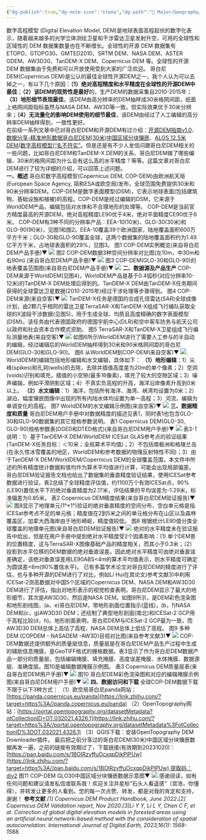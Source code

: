 ```yaml
---
{"dg-publish":true,"dg-note-icon":"stone","dg-path":"🌳 Major/Geography/Data/哥白尼 DEM.md","permalink":"/🌳 Major/Geography/Data/哥白尼 DEM/","dgPassFrontmatter":true,"noteIcon":"stone","created":"2024-07-04T13:45:17.000+08:00","updated":"2024-11-05T23:52:06.238+08:00"}
---
```


数字高程模型 (Digital Elevation Model, DEM)是地球表面高程起伏的数字化表示，随着越来越多的光学立体测绘卫星和干涉雷达卫星发射升空，可用的全球性和区域性的 DEM 数据集数量也在不断增长。全球性的开源 DEM 数据集有 ETOPO、GTOPO30、GMTED2010、SRTM DEM、NASA DEM、ASTER GDEM、AW3D30、TanDEM-X DEM、Copernicus DEM 等。全球性的开源 DEM 数据集由于免费和可以开放使用受到大家的广泛欢迎。
哥白尼DEM(Copernicus DEM)是公认的最佳全球性开源DEM之一，我个人认为可以去掉之一，有以下几个原因：**（1）绝对高程精度和水平精度在全球性的开源DEM中最佳**；**（2）该DEM的现势性是最好**的，生产DEM的数据采集自2010-2015年；**（3）地形细节表现最佳**，该DEM由高分辨率的DEM抽样成30米格网间距，纸面上格网间距指标虽然与NASA DEM、AW3D等一致，但实际效果优于30米分辨率；**（4）无法量化的影响DEM使用的细节最佳**，该DEM由经过了人工编辑的高分辨率DEM抽样得到，一致性更好。  
在前续一系列文章中已对哥白尼DEM和开源DEM有过介绍：[开源DEM指南v1.0](https://link.zhihu.com/?target=http%3A//mp.weixin.qq.com/s%3F__biz%3DMzk0MDQzNTEyNg%3D%3D%26mid%3D2247485084%26idx%3D1%26sn%3D7c9a66ff95a198492b8618f596dfac45%26chksm%3Dc2e0f545f5977c5327f9895f19a73bb63ae9431628612f913a2c72408ed2a2d0661d4e323ce4%26scene%3D21%23wechat_redirect)、[数据分享-精准地形数据哥白尼DEM(30米)中国区域分块镶嵌](https://link.zhihu.com/?target=http%3A//mp.weixin.qq.com/s%3F__biz%3DMzk0MDQzNTEyNg%3D%3D%26mid%3D2247485455%26idx%3D1%26sn%3Dfe0c3539896498b7a4ff9bdfe5c7b95a%26chksm%3Dc2e0fbd6f59772c046f2d9cc7efbf3e5dcd8a3dd8c32a9ad484128a009ec4f337658f65b30ff%26scene%3D21%23wechat_redirect)、[ALOS 12.5米DEM(数字高程模型)“名不符实”](https://link.zhihu.com/?target=http%3A//mp.weixin.qq.com/s%3F__biz%3DMzk0MDQzNTEyNg%3D%3D%26mid%3D2247484743%26idx%3D1%26sn%3D334d39b73b941883d42e8ca9d668bbcd%26chksm%3Dc2e0f69ef5977f88907cc01246eabfe37d497d9c6fd087f21b3030ba92f33865bde4f45b814e%26scene%3D21%23wechat_redirect)。但是还是有不少人发信问跟哥白尼DEM相关的一些问题，比如哥白尼DEM和TanDEM-X DEM的关系、哥白尼DEM做了哪些编辑、30米的格网间距为什么会有这么高的水平精度？等等。这篇文章对哥白尼DEM进行了较为详细的介绍，可以回答上述问题。  
**一、概述**
哥白尼数字高程模型(Copernicus DEM, COP-DEM)由欧洲航天局(European Space Agency, 简称ESA或欧空局)发布，全球范围免费提供30米和90米分辨率DEM。COP-DEM是数字表面模型(DSM)，它表示地球表面(包括建筑物、基础设施和植被)的高程。COP-DEM是经过编辑的DSM，它来源于WorldDEM产品，编辑包括对水体和不合理地形的处理等。
COP-DEM是当前官方精度最高的开源DEM，绝对高程精度LE90优于4米，绝对平面精度CE90优于6米。
COP-DEM有3种不同的分辨率产品：EEA-10(10米)、GLO-30(30米)和GLO-90(90米)，见图1和图2。EEA-10覆盖39个欧洲国家，陆地覆盖面积600万平方千米；GLO-30和GLO-90覆盖全球，这两个数据集的陆地覆盖面积约为1.49亿平方千米，占地球表面积的29%，见图3。
图1 COP-DEM实例概览(来自哥白尼DEM产品手册)▼
![](https://pic2.zhimg.com/80/v2-ddec7f26c3f5c6523cd928682d4eaf45_1440w.webp)
图2 COP-DEM数据3种空间分辨率对比图(左10m，中30m和右90m) (来自哥白尼DEM产品手册)▼
![](https://pic4.zhimg.com/80/v2-dccaf5c06d785ab697e3640f4fea0a0f_1440w.webp)
图3 COP-DEM(GLO-30和GLO-90)的地表覆盖范围图(来自哥白尼DEM产品手册)▼
![](https://pic3.zhimg.com/80/v2-db6138d3dd8d506e9348b4f2a1a740ea_1440w.webp)
**二、数据源及产品生产**
COP-DEM来源于WorldDEM(见图4)，WorldDEM产品是基于0.4弧秒(对应分辨率10-12米)的TanDEM-X DEM处理后得到的。TanDEM-X DEM由TanDEM-X任务期间获得的全球雷达卫星数据(2010-2015年)经过干涉处理等步骤得到。
图4 COP-DEM来源(来自空客)▼
![](https://pic2.zhimg.com/80/v2-60bd6f27ac6eef37b0945b6369d7d0f1_1440w.webp)
TanDEM-X任务是德国的合成孔径雷达(SAR)全球成像计划，由2颗几乎相同的雷达卫星TerraSAR-X和TanDEM-X组成飞行编队获取全球的X波段干涉数据(见图5)，用于生成全球、均质且高度精确的数字表面模型(DSM)。该任务由代表德国政府的德国宇航中心(DLR)和空中客车防务与航天公司以政府和社会资本合作模式资助。
图5 TerraSAR-X和TanDEM-X卫星组成飞行编队测量地表(来自空客)▼
![](https://pic1.zhimg.com/80/v2-30e374863c9b5df9ff7638535f666078_1440w.webp)
如图6所示WorldDEM进行了需要人工参与的半自动的编辑，经过编辑后的WorldDEM抽样得到30米和90米格网间距的哥白尼DEM(GLO-30和GLO-90)。
图6 从WorldDEM到COP-DEM(来自空客)▼
![](https://pic4.zhimg.com/80/v2-07f8e26821f6f00d4af314236a6768bf_1440w.webp)
WorldDEM的编辑包括地形编辑和水文编辑，具体如下：
**（1）地形编辑**：1）尖峰(spikes)和孔洞(wells)的去除，去除并插值高度差为20m的单个像素；2）空洞(voids)识别和填充，插值的小空隙(最多16像素)，填充了较大的空隙区域；3）噪声编辑，例如平滑阴影区域；4）不真实负高程的升高，海洋沿岸像素升高到0米以上。
**（2）水文编辑**：1）海洋，包括所有海洋、海湾、峡湾均设置为0米；2）湖泊，幅度镶嵌图像中出现的所有内陆水体均设置为单一高程；3）河流，编辑为单调变化的高程。
图7 WorldDEM的水文编辑示例图(来自空客)▼
![](https://pic2.zhimg.com/80/v2-25c6f0d7eae30c380de19743127e9c01_1440w.webp)
**三、数据精度和质量**
哥白尼DEM用户手册中对数据精度的描述见表1，同时表1也包含GLO-30和GLO-90数据集的其它规格参数说明。
表1 Copernicus DEM(GLO-30, GLO-90)规格参数表(DGED和DTED格式)(来自哥白尼DEM用户手册)▼
![](https://pic2.zhimg.com/80/v2-e73f26f488c7c77b28f000f5b1a73259_1440w.webp)
表3-1说明：1）基于TanDEM-X DEM/WorldDEM ICESat GLAS参考点的验证结果(TanDEM-X任务目标：＜10米；全局算术平均值)；2）不包括南极洲和格陵兰岛(在永久性冰雪覆盖的地区，WorldDEM和参考数据的物理反射特性不同)；3）由于TanDEM-X DEM/WorldDEM/Copernicus DEM的全球覆盖范围，本文件中所述的所有精度统计数据和值均作为算术平均值进行计算，可能会出现局部偏差。
哥白尼DEM验证报告文档也给出了数据集的垂直精度验证结果，使用ICESat参考数据进行验证。表2总结了全球精度评估值，约1100万个有效ICESat点，90%(LE90)置信水平下的绝对垂直精度为2.17米，评估结果的平均误差为-1.29米，标准偏差为0.85米。
表2 Copernicus DEM精度结果(来自哥白尼DEM验证报告)▼
![](https://pic2.zhimg.com/80/v2-94110aa6847ceb0d1ab1beb74c1f78c9_1440w.webp)
图8显示了地理单元(1°*1°)验证的绝对垂直精度的空间分布，空白单元格是指ICESat参考点不足的单元格；精度值在2到5米之间的单元格分布在山区以及森林覆盖区，加拿大西海岸由于地形崎岖，精度值较低。
图8 根据统计LE90值分类全球覆盖的地理单元图(来自哥白尼DEM验证报告)▼
![](https://pic4.zhimg.com/80/v2-4dc914a3d8a4595242eb8f1c1eb17b13_1440w.webp)
绝对的水平精度未在验证报告中给出，但是在用户手册中提到绝对水平精度受2个因素影响：(1) 单个DEM景的位置精度，这与TerraSAR-X图像基础产品的精度相关，而其小于0.3米；（2）投影到水平位移的DEM数据的绝对垂直误差。因此绝对水平精度可由绝对垂直误差确定，该绝对垂直误差用LE90ABS<4m的算术平均值表示，则水平精度可确定为圆误差<6m(90%置信水平)。
已有多篇学术论文对哥白尼DEM的精度进行了评估，也与多种开源的DEM进行了对比，例如Li Hui在其论文(参考文献3)中利用ICESat-2测高数据对中国5个区域的Copernicus DEM、NASA DEM和AW3D30 DEM进行了评估，指出对地形表示的视觉检查表明，哥白尼DEM显示了最大的地形细节，其次是AW3D30，然后是NASA DEM。如图9所示，是DEM彩色渲染图和地形剖线图，(a，e)哥白尼DEM，带地形剖面位置指示(蓝线)，(b，f)NASA DEM和(c，g)AW3D30 DEM；还绘制了典型地形剖面(南北)和ICESat-2 GCP用于高程比较(d，h)。地形剖面表明，哥白尼DEM与ICESat-2 GCP最为一致，而AW3D30 DEM总体上高估了高程，NASA DEM总体上低估了高程。
图9 多种DEM (COPDEM - NASADEM -AW3D)目视对比图(来自参考文献3)▼
![](https://pic4.zhimg.com/80/v2-79139564ff0cb1327e34ec0332065267_1440w.webp)
COP-DEM数据还提供额外的质量层信息，质量层是在哥白尼DEM产品生产过程中生成的辅助信息掩膜，是GeoTIFF格式的栅格数据。表3显示了作为哥白尼DEM数据产品一部分的质量层，包括编辑掩膜、填充掩膜、高度误差掩膜、水体掩膜、数据源层、准确度层。图10是编辑数据掩膜示例图。
表3 Copernicus DEM质量层表(来自哥白尼DEM用户手册)▼
![](https://pic2.zhimg.com/80/v2-4be51ec82cf31174e067b746a129d3b1_1440w.webp)
图10 哥白尼DEM彩色渲染图和对应的编辑掩膜示例图(来自哥白尼DEM用户手册)▼
![](https://pic3.zhimg.com/80/v2-7c88aed3706669237b20595cb3a5a152_1440w.webp)
**四、数据访问和下载**
全球COP-DEM数据下载不限于以下3种方式：
（1）欧空局哥白尼panda网站：[https://panda.copernicus.eu/panda](https://link.zhihu.com/?target=https%3A//panda.copernicus.eu/panda)
（2）OpenTopography网站：[https://portal.opentopography.org/datasetMetadata?otCollectionID=OT.032021.4326.1](https://link.zhihu.com/?target=https%3A//portal.opentopography.org/datasetMetadata%3FotCollectionID%3DOT.032021.4326.1)
（3）QGIS下载：安装OpenTopography DEM Downloader插件。
最后把之前分享过的哥白尼DEM(30米)中国区域分块镶嵌数据再发一遍，之前的链接有效期过了，下载链接(有效期到20231020)：[https://pan.baidu.com/s/1BOIRzvffuOcxqpDikPlPUw](https://link.zhihu.com/?target=https%3A//pan.baidu.com/s/1BOIRzvffuOcxqpDikPlPUw) 提取码：diy2
图11 COP-DEM GLO30中国区域分块镶嵌数据示意图▼
![](https://pic3.zhimg.com/80/v2-514c325aa59506b71747745f44f4ab02_1440w.webp)
感谢阅读，如有任何问题和建议请发私信或联系我！欢迎关注并星标“石头人看遥感”（宫浩，你懂得），并转发让更多的人看到。您的每一次点赞、转发，都是对我的肯定和支持，谢谢！
**参考文献**
_[1] Copernicus DEM Product Handbook, June 2022.[2] Copernicus DEM Validation report, Nov 2020.[3]Li Y Y, Li L Y, Chen C F, et al. Correction of global digital elevation models in forested areas using an artificial neural network-based method with the consideration of spatial autocorrelation. International Journal of Digital Earth, 2023,16(1): 1568-1588._